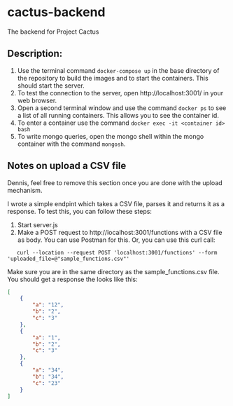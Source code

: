 # cactus-backend
The backend for Project Cactus

## Description:
1. Use the terminal command `docker-compose up` in the base directory of the repository to build the images and to start the containers. This should start the server.
2. To test the connection to the server, open http://localhost:3001/ in your web browser.
3. Open a second terminal window and use the command `docker ps` to see a list of all running containers. This allows you to see the container id.
4. To enter a container use the command `docker exec -it <container id> bash`
5. To write mongo queries, open the mongo shell within the mongo container with the command `mongosh`.


## Notes on upload a CSV file 

Dennis, feel free to remove this section once you are done with the upload mechanism.

I wrote a simple endpint which takes a CSV file, parses it and returns it as a response. To test this, you can follow 
these steps:

1. Start server.js
2. Make a POST request to http://localhost:3001/functions with a CSV file as body. You can use Postman for this.
   Or, you can use this curl call:
```curl
   curl --location --request POST 'localhost:3001/functions' --form 'uploaded_file=@"sample_functions.csv"'
```

Make sure you are in the same directory as the sample_functions.csv file.  You should get a response the looks like this:

```json
[
    {
        "a": "12",
        "b": "2",
        "c": "3"
    },
    {
        "a": "1",
        "b": "2",
        "c": "3"
    },
    {
        "a": "34",
        "b": "34",
        "c": "23"
    }
]
```
